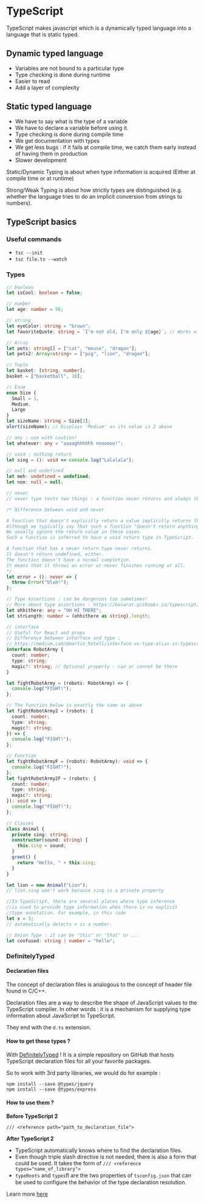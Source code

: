 # TypeScript

TypeScript makes javascript which is a dynamically typed language into a language that is static typed.

## Dynamic typed language

- Variables are not bound to a particular type
- Type checking is done during runtime
- Easier to read
- Add a layer of complexity

## Static typed language

- We have to say what is the type of a variable
- We have to declare a variable before using it.
- Type checking is done during compile time
- We get documentation with types
- We get less bugs : if it fails at compile time, we catch them early instead of having them in production
- Slower development

Static/Dynamic Typing is about when type information is acquired (Either at compile time or at runtime)

Strong/Weak Typing is about how strictly types are distinguished (e.g. whether the language tries to do an implicit conversion from strings to numbers).

## TypeScript basics

### Useful commands

- `tsc --init`
- `tsc file.ts --watch`

### Types

```ts
// boolean
let isCool: boolean = false;

// number
let age: number = 56;

// string
let eyeColor: string = "brown";
let favoriteQuote: string = `I'm not old, I'm only ${age}`; // Works with string interpolation

// Array
let pets: string[] = ["cat", "mouse", "dragon"];
let pets2: Array<string> = ["pig", "lion", "dragon"];

// Tuple
let basket: [string, number];
basket = ["basketball", 10];

// Enum
enum Size {
  Small = 1,
  Medium,
  Large
}
let sizeName: string = Size[2];
alert(sizeName); // Displays 'Medium' as its value is 2 above

// any : use with caution!
let whatever: any = "aaaaghhhhhh noooooo!";

// void : nothing return
let sing = (): void => console.log("Lalalala");

// null and undefined
let meh: undefined = undefined;
let noo: null = null;

// never
// never type tests two things : a function never returns and always throws

/* Difference between void and never

A function that doesn't explicitly return a value implicitly returns the value undefined in JavaScript.
Although we typically say that such a function "doesn't return anything", it returns. 
We usually ignore the return value in these cases. 
Such a function is inferred to have a void return type in TypeScript.

A function that has a never return type never returns. 
It doesn't return undefined, either. 
The function doesn't have a normal completion.
It means that it throws an error or never finishes running at all.
*/
let error = (): never => {
  throw Error("blah!");
};

// Type Assertions : can be dangerous too sometimes!
// More about type assertions : https://basarat.gitbooks.io/typescript/docs/types/type-assertion.html
let ohhithere: any = "OH HI THERE";
let strLength: number = (ohhithere as string).length;

// interface
// Useful for React and props
// Difference between interface and type :
// https://medium.com/@martin_hotell/interface-vs-type-alias-in-typescript-2-7-2a8f1777af4c
interface RobotArmy {
  count: number;
  type: string;
  magic?: string; // Optional property : can or cannot be there
}

let fightRobotArmy = (robots: RobotArmy) => {
  console.log("FIGHT!");
};

// The function below is exactly the same as above
let fightRobotArmy2 = (robots: {
  count: number;
  type: string;
  magic?: string;
}) => {
  console.log("FIGHT!");
};

// Function
let fightRobotArmyF = (robots: RobotArmy): void => {
  console.log("FIGHT!");
};
let fightRobotArmy2F = (robots: {
  count: number;
  type: string;
  magic?: string;
}): void => {
  console.log("FIGHT!");
};

// Classes
class Animal {
  private sing: string;
  constructor(sound: string) {
    this.sing = sound;
  }
  greet() {
    return "Hello, " + this.sing;
  }
}

let lion = new Animal("Lion");
// lion.sing won't work because sing is a private property

//In TypeScript, there are several places where type inference
//is used to provide type information when there is no explicit
//type annotation. For example, in this code
let x = 3;
// automatically detects x is a number.

// Union Type : it can be "this" or "that" or ...
let confused: string | number = "hello";
```

### DefinitelyTyped

#### Declaration files

The concept of declaration files is analogous to the concept of header file found in C/C++.

Declaration files are a way to describe the shape of JavaScript values to the TypeScript compiler. In other words : it is a mechanism for supplying type information about JavaScript to TypeScript.

They end with the `d.ts` extension.

#### How to get these types ?

With [DefinitelyTyped](https://definitelytyped.org/) ! It is a simple repository on GitHub that hosts TypeScript declaration files for all your favorite packages.

So to work with 3rd party libraries, we would do for example :

```
npm install --save @types/jquery
npm install --save @types/express
```

#### How to use them ?

**Before TypeScript 2**

```
/// <reference path="path_to_declaration_file">
```

**After TypeScript 2**

- TypeScript automatically knows where to find the declaration files.
- Even though triple slash directive is not needed, there is also a form that could be used. It takes the form of `/// <reference types="name_of_library">`
- `typeRoots` and `types`ﬂ are the two properties of `tsconfig.json` that can be used to configure the behavior of the type declaration resolution.

Learn more [here](http://www.geekabyte.io/2017/10/understanding-declaration-files-in.html)
